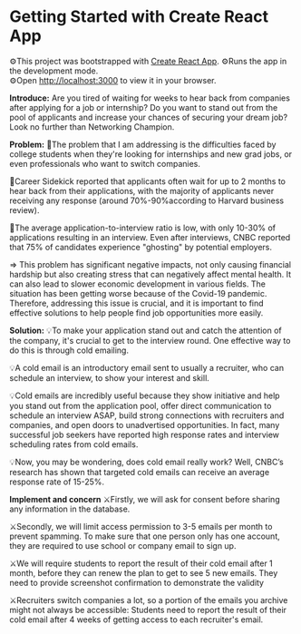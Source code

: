 # Getting Started with Create React App
⚙️This project was bootstrapped with [Create React App](https://github.com/facebook/create-react-app).
⚙️Runs the app in the development mode.\
⚙️Open [http://localhost:3000](http://localhost:3000) to view it in your browser.

**Introduce:**
Are you tired of waiting for weeks to hear back from companies after applying for a job or internship? Do you want to stand out from the pool of applicants and increase your chances of securing your dream job? Look no further than Networking Champion.

**Problem:**
📌The problem that I am addressing is the difficulties faced by college students when they're looking for internships and new grad jobs, or even professionals who want to switch companies. 

📌Career Sidekick reported that applicants often wait for up to 2 months to hear back from their applications, with the majority of applicants never receiving any response (around 70%-90%according to Harvard business review). 

📌The average application-to-interview ratio is low, with only 10-30% of applications resulting in an interview. Even after interviews, CNBC reported that 75% of candidates experience "ghosting" by potential employers.

=> This problem has significant negative impacts, not only causing financial hardship but also creating stress that can negatively affect mental health. It can also lead to slower economic development in various fields. The situation has been getting worse because of the Covid-19 pandemic. Therefore, addressing this issue is crucial, and it is important to find effective solutions to help people find job opportunities more easily.

**Solution:** 
💡To make your application stand out and catch the attention of the company, it's crucial to get to the interview round. One effective way to do this is through cold emailing.

💡A cold email is an introductory email sent to usually a recruiter, who can schedule an interview, to show your interest and skill.

💡Cold emails are incredibly useful because they show initiative and help you stand out from the application pool, offer direct communication to schedule an interview ASAP, build strong connections with recruiters and companies, and open doors to unadvertised opportunities. In fact, many successful job seekers have reported high response rates and interview scheduling rates from cold emails.

💡Now, you may be wondering, does cold email really work? Well, CNBC’s research has shown that targeted cold emails can receive an average response rate of 15-25%. 

**Implement and concern** 
⚔️Firstly, we will ask for consent before sharing any information in the database.

⚔️Secondly, we will limit access permission to 3-5 emails per month to prevent spamming. To make sure that one person only has one account, they are required to use school or company email to sign up. 

⚔️We will require students to report the result of their cold email after 1 month, before they can renew the plan to get to see 5 new emails.  They need to provide screenshot confirmation to demonstrate the validity 

⚔️Recruiters switch companies a lot, so a portion of the emails you archive might not always be accessible: Students need to report the result of their cold email after 4 weeks of getting access to each recruiter's email. 





